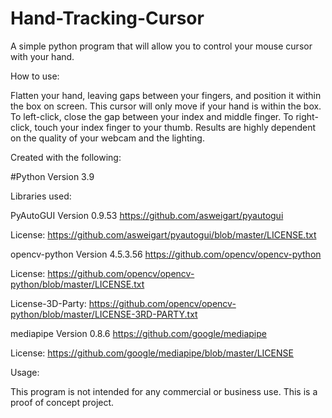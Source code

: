 # Hand-Tracking-Cursor
A simple python program that will allow you to control your mouse cursor with your hand.

How to use:

Flatten your hand, leaving gaps between your fingers, and position it within the box on screen. This cursor will only move if your hand is within
the box. To left-click, close the gap between your index and middle finger. To right-click, touch your index finger to your thumb. Results are highly dependent on the quality of your webcam and the lighting.

Created with the following:

#Python Version 3.9 

Libraries used:

PyAutoGUI Version 0.9.53 https://github.com/asweigart/pyautogui

License: https://github.com/asweigart/pyautogui/blob/master/LICENSE.txt


opencv-python Version 4.5.3.56 https://github.com/opencv/opencv-python

License: https://github.com/opencv/opencv-python/blob/master/LICENSE.txt

License-3D-Party: https://github.com/opencv/opencv-python/blob/master/LICENSE-3RD-PARTY.txt


mediapipe Version 0.8.6 https://github.com/google/mediapipe

License: https://github.com/google/mediapipe/blob/master/LICENSE

Usage: 

This program is not intended for any commercial or business use. This is a proof of concept project. 

